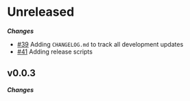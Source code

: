 # Unreleased

***Changes***

- [\#39](https://github.com/fanfury-sports/fury/issues/39) Adding `CHANGELOG.md` to track all development updates
- [\#41](https://github.com/fanfury-sports/fury/issues/41) Adding release scripts

## v0.0.3

***Changes***
